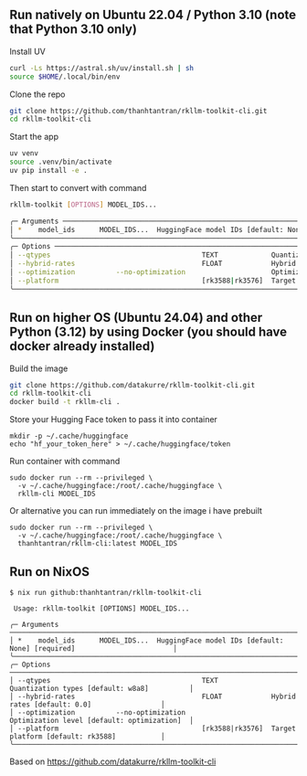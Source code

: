 ## Run natively on Ubuntu 22.04 / Python 3.10 (note that Python 3.10 only)

Install UV
```bash
curl -Ls https://astral.sh/uv/install.sh | sh
source $HOME/.local/bin/env
```

Clone the repo
```bash
git clone https://github.com/thanhtantran/rkllm-toolkit-cli.git
cd rkllm-toolkit-cli
```

Start the app
```bash
uv venv
source .venv/bin/activate
uv pip install -e .
```

Then start to convert with command
```bash
rkllm-toolkit [OPTIONS] MODEL_IDS...

╭─ Arguments ───────────────────────────────────────────────────────────────────────────────────────────────╮
│ *    model_ids      MODEL_IDS...  HuggingFace model IDs [default: None] [required]                        │
╰───────────────────────────────────────────────────────────────────────────────────────────────────────────╯
╭─ Options ─────────────────────────────────────────────────────────────────────────────────────────────────╮
│ --qtypes                                     TEXT             Quantization types [default: w8a8]          │
│ --hybrid-rates                               FLOAT            Hybrid rates [default: 0.0]                 │
│ --optimization          --no-optimization                     Optimization level [default: optimization]  │
│ --platform                                   [rk3588|rk3576]  Target platform [default: rk3588]           │
╰───────────────────────────────────────────────────────────────────────────────────────────────────────────╯
```

## Run on higher OS (Ubuntu 24.04) and other Python (3.12) by using Docker (you should have docker already installed)

Build the image
```bash
git clone https://github.com/datakurre/rkllm-toolkit-cli.git
cd rkllm-toolkit-cli
docker build -t rkllm-cli .
```

Store your Hugging Face token to pass it into container
```
mkdir -p ~/.cache/huggingface
echo "hf_your_token_here" > ~/.cache/huggingface/token
```

Run container with command
```
sudo docker run --rm --privileged \
  -v ~/.cache/huggingface:/root/.cache/huggingface \
  rkllm-cli MODEL_IDS
```
Or alternative you can run immediately on the image i have prebuilt
```
sudo docker run --rm --privileged \
  -v ~/.cache/huggingface:/root/.cache/huggingface \
  thanhtantran/rkllm-cli:latest MODEL_IDS
```

## Run on NixOS
```console
$ nix run github:thanhtantran/rkllm-toolkit-cli

 Usage: rkllm-toolkit [OPTIONS] MODEL_IDS...

╭─ Arguments ───────────────────────────────────────────────────────────────────────────────────────────────╮
│ *    model_ids      MODEL_IDS...  HuggingFace model IDs [default: None] [required]                        │
╰───────────────────────────────────────────────────────────────────────────────────────────────────────────╯
╭─ Options ─────────────────────────────────────────────────────────────────────────────────────────────────╮
│ --qtypes                                     TEXT             Quantization types [default: w8a8]          │
│ --hybrid-rates                               FLOAT            Hybrid rates [default: 0.0]                 │
│ --optimization          --no-optimization                     Optimization level [default: optimization]  │
│ --platform                                   [rk3588|rk3576]  Target platform [default: rk3588]           │
╰───────────────────────────────────────────────────────────────────────────────────────────────────────────╯
```

Based on https://github.com/datakurre/rkllm-toolkit-cli
